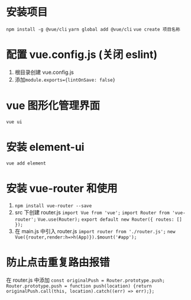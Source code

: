 # 安装项目

`npm install -g @vue/cli`
`yarn global add @vue/cli`
`vue create 项目名称`

# 配置 vue.config.js (关闭 eslint)

1. 根目录创建 vue.config.js
2. 添加`module.exports={lintOnSave: false}`

# vue 图形化管理界面

`vue ui`

# 安装 element-ui

`vue add element`

# 安装 vue-router 和使用

1. `npm install vue-router --save`
2. src 下创建 router.js
   `import Vue from 'vue';`
   `import Router from 'vue-router';`
   `Vue.use(Router);`
   `export default new Router({ routes: [] });`
3. 在 main.js 中引入 router.js
   `import router from './router.js';`
   `new Vue({router,render:h=>h(App)}).$mount('#app');`

# 防止点击重复路由报错

在 router.js 中添加
`const originalPush = Router.prototype.push;`
`Router.prototype.push = function push(location) {return originalPush.call(this, location).catch((err) => err);};`
